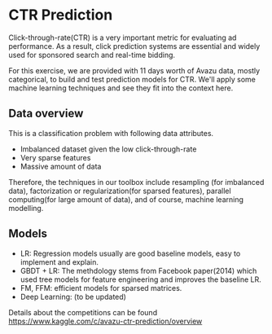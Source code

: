 # CTR Prediction
Click-through-rate(CTR) is a very important metric for evaluating ad performance. As a result, click prediction systems are essential and widely used for sponsored search and real-time bidding.

For this exercise, we are provided with 11 days worth of Avazu data, mostly categorical, to build and test prediction models for CTR.
We'll apply some machine learning techniques and see they fit into the context here.

## Data overview
This is a classification problem with following data attributes. 
- Imbalanced dataset given the low click-through-rate
- Very sparse features
- Massive amount of data

Therefore, the techniques in our toolbox include resampling (for imbalanced data), factorization or regularization(for sparsed features), parallel computing(for large amount of data), and of course, machine learning modelling.

## Models
- LR: Regression models usually are good baseline models, easy to implement and explain.
- GBDT + LR: The methdology stems from Facebook paper(2014) which used tree models for feature engineering and improves the baseline LR.
- FM, FFM: efficient models for sparsed matrices.
- Deep Learning: (to be updated)

Details about the competitions can be found 
https://www.kaggle.com/c/avazu-ctr-prediction/overview

